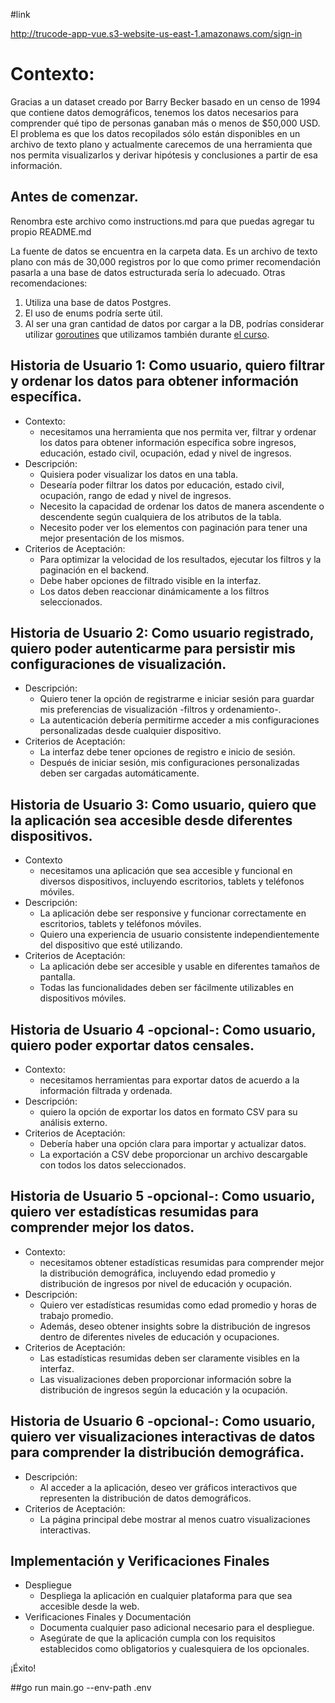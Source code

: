 
#link 

http://trucode-app-vue.s3-website-us-east-1.amazonaws.com/sign-in

# Contexto:

Gracias a un dataset creado por Barry Becker basado en un censo de 1994 que contiene datos demográficos, tenemos los datos necesarios para comprender qué tipo de personas ganaban más o menos de $50,000 USD.
El problema es que los datos recopilados sólo están disponibles en un archivo de texto plano y actualmente carecemos de una herramienta que nos permita visualizarlos y derivar hipótesis y conclusiones a partir de esa información.

## Antes de comenzar.

Renombra este archivo como instructions.md para que puedas agregar tu propio README.md

La fuente de datos se encuentra en la carpeta data. Es un archivo de texto plano con más de 30,000 registros por lo que como primer recomendación pasarla a una base de datos estructurada sería lo adecuado. Otras recomendaciones:

1. Utiliza una base de datos Postgres.
2. El uso de enums podría serte útil.
3. Al ser una gran cantidad de datos por cargar a la DB, podrías considerar utilizar [goroutines](https://medium.com/@sumairz/golang-intro-to-goroutines-39fe44d6bf8d) que utilizamos también durante [el curso](https://github.com/codeableorg/trucode3-go-live-coding/tree/main/16.concurrency).

## Historia de Usuario 1: Como usuario, quiero filtrar y ordenar los datos para obtener información específica.

- Contexto:
  - necesitamos una herramienta que nos permita ver, filtrar y ordenar los datos para obtener información específica sobre ingresos, educación, estado civil, ocupación, edad y nivel de ingresos.
- Descripción:
  - Quisiera poder visualizar los datos en una tabla.
  - Desearía poder filtrar los datos por educación, estado civil, ocupación, rango de edad y nivel de ingresos.
  - Necesito la capacidad de ordenar los datos de manera ascendente o descendente según cualquiera de los atributos de la tabla.
  - Necesito poder ver los elementos con paginación para tener una mejor presentación de los mismos.
- Criterios de Aceptación:
  - Para optimizar la velocidad de los resultados, ejecutar los filtros y la paginación en el backend.
  - Debe haber opciones de filtrado visible en la interfaz.
  - Los datos deben reaccionar dinámicamente a los filtros seleccionados.

## Historia de Usuario 2: Como usuario registrado, quiero poder autenticarme para persistir mis configuraciones de visualización.

- Descripción:
  - Quiero tener la opción de registrarme e iniciar sesión para guardar mis preferencias de visualización -filtros y ordenamiento-.
  - La autenticación debería permitirme acceder a mis configuraciones personalizadas desde cualquier dispositivo.
- Criterios de Aceptación:
  - La interfaz debe tener opciones de registro e inicio de sesión.
  - Después de iniciar sesión, mis configuraciones personalizadas deben ser cargadas automáticamente.

## Historia de Usuario 3: Como usuario, quiero que la aplicación sea accesible desde diferentes dispositivos.

- Contexto
  - necesitamos una aplicación que sea accesible y funcional en diversos dispositivos, incluyendo escritorios, tablets y teléfonos móviles.
- Descripción:
  - La aplicación debe ser responsive y funcionar correctamente en escritorios, tablets y teléfonos móviles.
  - Quiero una experiencia de usuario consistente independientemente del dispositivo que esté utilizando.
- Criterios de Aceptación:
  - La aplicación debe ser accesible y usable en diferentes tamaños de pantalla.
  - Todas las funcionalidades deben ser fácilmente utilizables en dispositivos móviles.

## Historia de Usuario 4 -opcional-: Como usuario, quiero poder exportar datos censales.

- Contexto:
  - necesitamos herramientas para exportar datos de acuerdo a la información filtrada y ordenada.
- Descripción:
  - quiero la opción de exportar los datos en formato CSV para su análisis externo.
- Criterios de Aceptación:
  - Debería haber una opción clara para importar y actualizar datos.
  - La exportación a CSV debe proporcionar un archivo descargable con todos los datos seleccionados.

## Historia de Usuario 5 -opcional-: Como usuario, quiero ver estadísticas resumidas para comprender mejor los datos.

- Contexto:
  - necesitamos obtener estadísticas resumidas para comprender mejor la distribución demográfica, incluyendo edad promedio y distribución de ingresos por nivel de educación y ocupación.
- Descripción:
  - Quiero ver estadísticas resumidas como edad promedio y horas de trabajo promedio.
  - Además, deseo obtener insights sobre la distribución de ingresos dentro de diferentes niveles de educación y ocupaciones.
- Criterios de Aceptación:
  - Las estadísticas resumidas deben ser claramente visibles en la interfaz.
  - Las visualizaciones deben proporcionar información sobre la distribución de ingresos según la educación y la ocupación.

## Historia de Usuario 6 -opcional-: Como usuario, quiero ver visualizaciones interactivas de datos para comprender la distribución demográfica.

- Descripción:
  - Al acceder a la aplicación, deseo ver gráficos interactivos que representen la distribución de datos demográficos.
- Criterios de Aceptación:
  - La página principal debe mostrar al menos cuatro visualizaciones interactivas.

## Implementación y Verificaciones Finales

- Despliegue
  - Despliega la aplicación en cualquier plataforma para que sea accesible desde la web.
- Verificaciones Finales y Documentación
  - Documenta cualquier paso adicional necesario para el despliegue.
  - Asegúrate de que la aplicación cumpla con los requisitos establecidos como obligatorios y cualesquiera de los opcionales.

¡Éxito!



##go run main.go --env-path .env
